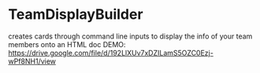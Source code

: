 # TeamDisplayBuilder
creates cards through command line inputs to display the info of your team members onto an HTML doc
DEMO: https://drive.google.com/file/d/192LlXUv7xDZILamS5OZC0Ezj-wPf8NH1/view
